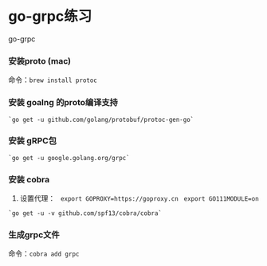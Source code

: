 # go-grpc练习

go-grpc

 ### 安装proto (mac) 
 
   命令：`brew install protoc`
   ### 安装 goalng 的proto编译支持
    `go get -u github.com/golang/protobuf/protoc-gen-go`
   ### 安装 gRPC包
    `go get -u google.golang.org/grpc` 
    
   ### 安装 cobra 
   1. 设置代理：
     ` export GOPROXY=https://goproxy.cn`
     ` export GO111MODULE=on`
   
    `go get -u -v github.com/spf13/cobra/cobra`
    
### 生成grpc文件
  命令：`cobra add grpc`    